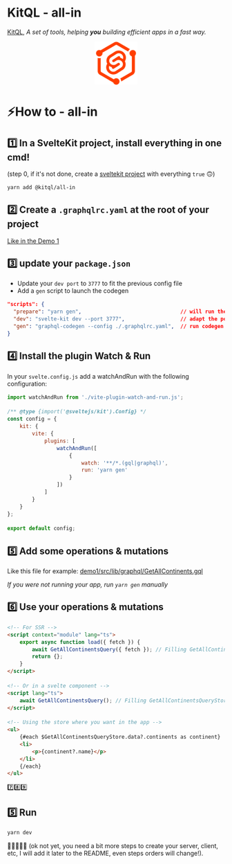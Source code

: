 # KitQL - all-in

[KitQL](https://github.com/jycouet/kitql#kitql), _A set of tools, helping **you** building efficient apps in a fast way._

<p align="center">
  <img src="../../logo.svg" width="100" />
</p>

# ⚡How to - all-in

## 1️⃣ In a SvelteKit project, install everything in one cmd!

(step 0, if it's not done, create a [sveltekit project](https://kit.svelte.dev/) with everything `true` 🙃)

```bash
yarn add @kitql/all-in
```

## 2️⃣ Create a `.graphqlrc.yaml` at the root of your project

[Like in the Demo 1](https://raw.githubusercontent.com/jycouet/kitql/main/examples/demo1/.graphqlrc.yaml)

## 3️⃣ update your `package.json`

- Update your `dev port` to `3777` to fit the previous config file
- Add a `gen` script to launch the codegen

```json
"scripts": {
  "prepare": "yarn gen",                                // will run the codegen after yarn install
  "dev": "svelte-kit dev --port 3777",                  // adapt the port to your needs
  "gen": "graphql-codegen --config ./.graphqlrc.yaml",  // run codegen with the right config file
}
```

## 4️⃣ Install the plugin Watch & Run

In your `svelte.config.js` add a watchAndRun with the following configuration:

```js
import watchAndRun from './vite-plugin-watch-and-run.js';

/** @type {import('@sveltejs/kit').Config} */
const config = {
	kit: {
		vite: {
			plugins: [
				watchAndRun([
					{
						watch: '**/*.(gql|graphql)',
						run: 'yarn gen'
					}
				])
			]
		}
	}
};

export default config;
```

## 5️⃣ Add some operations & mutations

Like this file for example: [demo1/src/lib/graphql/GetAllContinents.gql](https://raw.githubusercontent.com/jycouet/kitql/main/examples/demo1/src/lib/graphql/GetAllContinents.gql)

_If you were not running your app, run `yarn gen` manually_

## 6️⃣ Use your operations & mutations

```html
<!-- For SSR -->
<script context="module" lang="ts">
	export async function load({ fetch }) {
		await GetAllContinentsQuery({ fetch }); // Filling GetAllContinentsQueryStore
		return {};
	}
</script>

<!-- Or in a svelte component -->
<script lang="ts">
	await GetAllContinentsQuery(); // Filling GetAllContinentsQueryStore
</script>

<!-- Using the store where you want in the app -->
<ul>
	{#each $GetAllContinentsQueryStore.data?.continents as continent}
	<li>
		<p>{continent?.name}</p>
	</li>
	{/each}
</ul>
```

7️⃣8️⃣9️⃣

## 5️⃣ Run

```bash
yarn dev
```

🥳🥳🥳🥳🥳 (ok not yet, you need a bit more steps to create your server, client, etc, I will add it later to the README, even steps orders will change!).
